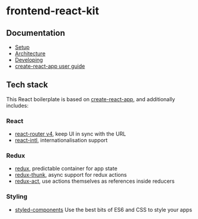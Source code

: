 # frontend-react-kit

## Documentation

- [Setup](/docs/SETUP.md)
- [Architecture](/docs/ARCHITECTURE.md)
- [Developing](/docs/DEVELOPING.md)
- [create-react-app user guide](https://github.com/facebookincubator/create-react-app/blob/master/packages/react-scripts/template/README.md)

## Tech stack

This React boilerplate is based on
[create-react-app](https://github.com/facebookincubator/create-react-app),
and additionally includes:

### React

* [react-router v4](https://github.com/ReactTraining/react-router), keep UI in sync with the URL
* [react-intl](https://github.com/yahoo/react-intl), internationalisation support

### Redux

* [redux](http://redux.js.org/), predictable container for app state
* [redux-thunk](https://github.com/gaearon/redux-thunk), async support for redux actions
* [redux-act](https://github.com/pauldijou/redux-act), use actions themselves as references inside reducers


### Styling

* [styled-components](https://www.styled-components.com) Use the best bits of ES6 and CSS to style your apps
